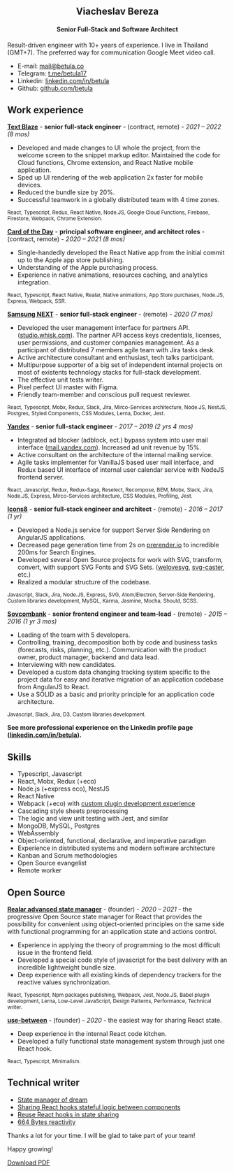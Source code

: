 <div align="center">

## Viacheslav Bereza

#### Senior Full-Stack and Software Architect

</div>

Result-driven engineer with 10+ years of experience. I live in Thailand (GMT+7). The preferred way for communication Google Meet video call.

+ E-mail: [mail@betula.co](mailto:mail@betula.co)
+ Telegram: [t.me/betula17](https://t.me/betula17)
+ Linkedin: [linkedin.com/in/betula](http://linkedin.com/in/betula)
+ Github: [github.com/betula](https://github.com/betula)


## Work experience

**[Text Blaze](https://blaze.today)** - **senior full-stack engineer** - (contract, remote) - _2021 – 2022 (8 mos)_

- Developed and made changes to UI whole the project, from the welcome screen to the snippet markup editor. Maintained the code for Cloud functions, Chrome extension, and React Native mobile application.
- Sped up UI rendering of the web application 2x faster for mobile devices.
- Reduced the bundle size by 20%.
- Successful teamwork in a globally distributed team with 4 time zones.

<sup>React, Typescript, Redux, React Native, Node.JS, Google Cloud Functions, Firebase, Firestore, Webpack, Chrome Extension.</sup>

**[Card of the Day](http://card-of-the-day.com/get-app)** - **principal software engineer, and architect roles** - (contract, remote) - _2020 – 2021 (8 mos)_

- Single-handedly developed the React Native app from the initial commit up to the Apple app store publishing.
- Understanding of the Apple purchasing process.
- Experience in native animations, resources caching, and analytics integration.

<sup>React, Typescript, React Native, Realar, Native animations, App Store purchases, Node.JS, Express, Webpack, SSR.</sup>

**[Samsung NEXT](https://www.samsungnext.com/)** - **senior full-stack engineer** - (remote) - _2020 (7 mos)_

- Developed the user management interface for partners API. ([studio.whisk.com](https://studio.whisk.com)). The partner API access keys credentials, licenses, user permissions, and customer companies management. As a participant of distributed 7 members agile team with Jira tasks desk.
- Active architecture consultant and enthusiast, tech talks participant.
- Multipurpose supporter of a big set of independent internal projects on most of existents technology stacks for full-stack development.
- The effective unit tests writer.
- Pixel perfect UI master with Figma.
- Friendly team-member and conscious pull request reviewer.

<sup>React, Typescript, Mobx, Redux, Slack, Jira, Mirco-Services architecture, Node.JS, NestJS, Postgres, Styled Components, CSS Modules, Lerna, Docker, Jest.</sup>

**[Yandex](https://yandex.com/)** - **senior full-stack engineer** - _2017 – 2019 (2 yrs 4 mos)_

- Integrated ad blocker (adblock, ect.)  bypass system into user mail interface ([mail.yandex.com](https://mail.yandex.com/)). Increased ad unit revenue by 15%.
- Active consultant on the architecture of the internal mailing service.
- Agile tasks implementer for VanillaJS based user mail interface, and Redux based UI interface of internal user calendar service with NodeJS frontend server.

<sup>React, Javascript, Redux, Redux-Saga, Reselect, Recompose, BEM, Mobx, Slack, Jira, Node.JS, Express, Mirco-Services architecture, CSS Modules, Profiling, Jest.</sup>

**[Icons8](https://icons8.com)** - **senior full-stack engineer and architect** - (remote) - _2016 – 2017 (1 yr)_

- Developed a Node.js service for support Server Side Rendering on AngularJS applications.
- Decreased page generation time from 2s on [prerender.io](https://prerender.io) to incredible 200ms for Search Engines.
- Developed several Open Source projects for work with SVG, transform, convert, with support SVG Fonts and SVG Sets. ([welovesvg](https://icons8.com/welovesvg), [svg-caster](https://github.com/icons8/svg-caster), etc.)
- Realized a modular structure of the codebase.

<sup>Javascript, Slack, Jira, Node.JS, Express, SVG, Atom/Electron, Server-Side Rendering, Custom libraries development, MySQL, Karma, Jasmine, Mocha, Should, SCSS.</sup>

**[Sovcombank](https://sovcombank.com/en/about/info)** - **senior frontend engineer and team-lead** - (remote) - _2015 – 2016 (1 yr 3 mos)_

- Leading of the team with 5 developers.
- Controlling, training, decomposition both by code and business tasks (forecasts, risks, planning, etc.). Communication with the product owner, product manager, backend and data lead.
- Interviewing with new candidates.
- Developed a custom data changing tracking system specific to the project data for easy and iterative migration of an application codebase from AngularJS to React.
- Use a SOLID as a basic and priority principle for an application code architecture.

<sup>Javascript, Slack, Jira, D3, Custom libraries development.</sup>

**See more professional experience on the Linkedin profile page ([linkedin.com/in/betula](http://linkedin.com/in/betula)).**


## Skills

- Typescript, Javascript
- React, Mobx, Redux (+eco)
- Node.js (+express eco), NestJS
- React Native
- Webpack (+eco) with [custom plugin development experience](https://github.com/betula/babel-plugin-jsx-wrapper)
- Cascading style sheets preprocessing
- The logic and view unit testing with Jest, and similar
- MongoDB, MySQL, Postgres
- WebAssembly
- Object-oriented, functional, declarative, and imperative paradigm
- Experience in distributed systems and modern software architecture
- Kanban and Scrum methodologies
- Open Source evangelist
- Remote worker


## Open Source

**[Realar advanced state manager](https://github.com/betula/realar)** - (founder) -  _2020 – 2021_ - the progressive Open Source state manager for React that provides the possibility for convenient using object-oriented principles on the same side with functional programming for an application state and actions control.

- Experience in applying the theory of programming to the most difficult issue in the frontend field.
- Developed a special code style of javascript for the best delivery with an incredible lightweight bundle size.
- Deep experience with all existing kinds of dependency trackers for the reactive values synchronization.

<sup>React, Typescript, Npm packages publishing, Webpack, Jest, Node.JS, Babel plugin development, Lerna, Low-Level JavaScript, Design Patterns, Performance, Technical writer.</sup>

**[use-between](https://github.com/betula/use-between)** - (founder) - _2020_ - the easiest way for sharing React state.

- Deep experience in the internal React code kitchen.
- Developed a fully functional state management system through just one React hook.

<sup>React, Typescript, Minimalism.</sup>


## Technical writer

+ [State manager of dream](https://dev.to/betula/state-manager-of-dream-98i)
+ [Sharing React hooks stateful logic between components](https://dev.to/betula/sharing-react-hooks-stateful-logic-between-components-1g3o)
+ [Reuse React hooks in state sharing](https://dev.to/betula/reuse-react-hooks-in-state-sharing-1ell)
+ [664 Bytes reactivity](https://dev.to/betula/reactive-box-1hm5)

Thanks a lot for your time. I will be glad to take part of your team!

Happy growing!

[Download PDF](https://github.com/betula/resume/raw/master/Viacheslav_Bereza_resume.pdf)
